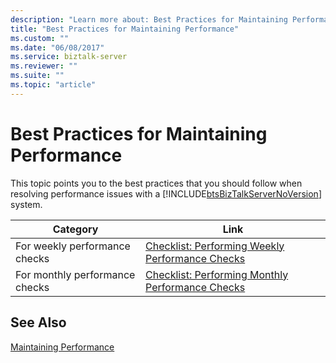 ```yaml
---
description: "Learn more about: Best Practices for Maintaining Performance"
title: "Best Practices for Maintaining Performance"
ms.custom: ""
ms.date: "06/08/2017"
ms.service: biztalk-server
ms.reviewer: ""
ms.suite: ""
ms.topic: "article"
---
```

# Best Practices for Maintaining Performance
This topic points you to the best practices that you should follow when resolving performance issues with a [!INCLUDE[btsBizTalkServerNoVersion](../includes/btsbiztalkservernoversion-md.md)] system.  
  
|Category|Link|  
|-|-|  
|For weekly performance checks|[Checklist: Performing Weekly Performance Checks](../technical-guides/checklist-performing-weekly-performance-checks.md)|  
|For monthly performance checks|[Checklist: Performing Monthly Performance Checks](../technical-guides/checklist-performing-monthly-performance-checks.md)|  
  
## See Also  
 [Maintaining Performance](../technical-guides/maintaining-performance.md)
